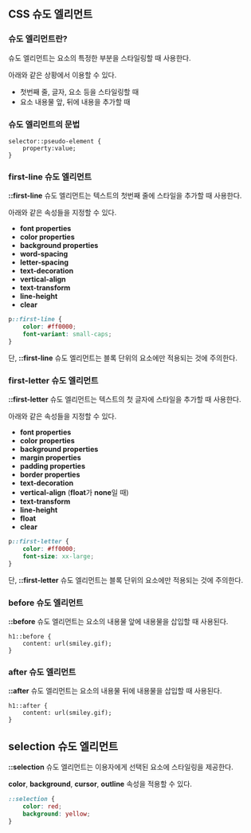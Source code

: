 ## CSS 슈도 엘리먼트

### 슈도 엘리먼트란?

슈도 엘리먼트는 요소의 특정한 부분을 스타일링할 때 사용한다.

아래와 같은 상황에서 이용할 수 있다.

- 첫번째 줄, 글자, 요소 등을 스타일링할 때
- 요소 내용물 앞, 뒤에 내용을 추가할 때

### 슈도 엘리먼트의 문법

```
selector::pseudo-element {
    property:value;
}
```

### first-line 슈도 엘리먼트

**::first-line** 슈도 엘리먼트는 텍스트의 첫번째 줄에 스타일을 추가할 때 사용한다.

아래와 같은 속성들을 지정할 수 있다.

- **font properties**
- **color properties**
- **background properties**
- **word-spacing**
- **letter-spacing**
- **text-decoration**
- **vertical-align**
- **text-transform**
- **line-height**
- **clear**

```css
p::first-line {
    color: #ff0000;
    font-variant: small-caps;
}
```

단, **::first-line** 슈도 엘리먼트는 블록 단위의 요소에만 적용되는 것에 주의한다.

### first-letter 슈도 엘리먼트

**::first-letter** 슈도 엘리먼트는 텍스트의 첫 글자에 스타일을 추가할 때 사용한다.

아래와 같은 속성들을 지정할 수 있다.

- **font properties**
- **color properties** 
- **background properties**
- **margin properties**
- **padding properties**
- **border properties**
- **text-decoration**
- **vertical-align** (**float**가 **none**일 때)
- **text-transform**
- **line-height**
- **float**
- **clear**

```css
p::first-letter {
    color: #ff0000;
    font-size: xx-large;
}
```
단, **::first-letter** 슈도 엘리먼트는 블록 단위의 요소에만 적용되는 것에 주의한다.

### before 슈도 엘리먼트

**::before** 슈도 엘리먼트는 요소의 내용물 앞에 내용물을 삽입할 때 사용된다.

```
h1::before {
    content: url(smiley.gif);
}
```

### after 슈도 엘리먼트

**::after** 슈도 엘리먼트는 요소의 내용물 뒤에 내용물을 삽입할 때 사용된다.

```
h1::after {
    content: url(smiley.gif);
}
```

## selection 슈도 엘리먼트

**::selection** 슈도 엘리먼트는 이용자에게 선택된 요소에 스타일링을 제공한다.

**color**, **background**, **cursor**, **outline** 속성을 적용할 수 있다. 

```css
::selection {
    color: red; 
    background: yellow;
}
```


































